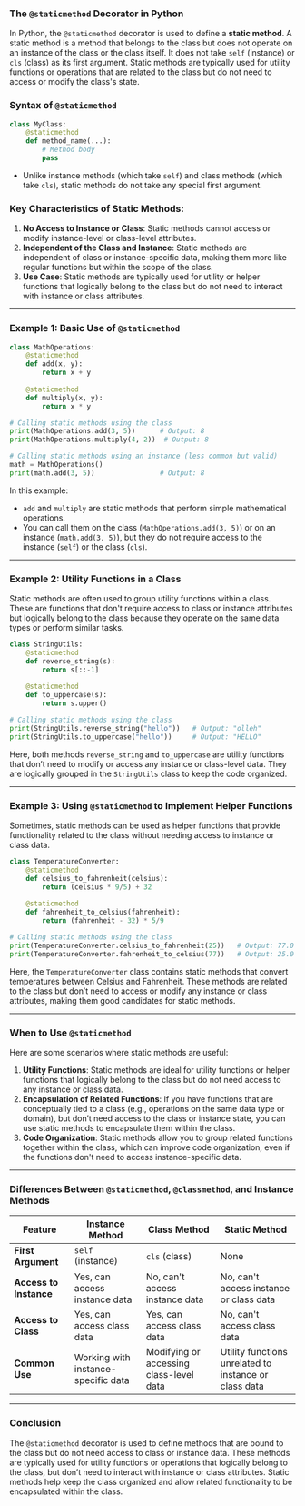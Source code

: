 ### **The `@staticmethod` Decorator in Python**

In Python, the `@staticmethod` decorator is used to define a **static method**. A static method is a method that belongs to the class but does not operate on an instance of the class or the class itself. It does not take `self` (instance) or `cls` (class) as its first argument. Static methods are typically used for utility functions or operations that are related to the class but do not need to access or modify the class's state.

### **Syntax of `@staticmethod`**

```python
class MyClass:
    @staticmethod
    def method_name(...):
        # Method body
        pass
```

- Unlike instance methods (which take `self`) and class methods (which take `cls`), static methods do not take any special first argument.
  
### **Key Characteristics of Static Methods:**
1. **No Access to Instance or Class**: Static methods cannot access or modify instance-level or class-level attributes.
2. **Independent of the Class and Instance**: Static methods are independent of class or instance-specific data, making them more like regular functions but within the scope of the class.
3. **Use Case**: Static methods are typically used for utility or helper functions that logically belong to the class but do not need to interact with instance or class attributes.

---

### **Example 1: Basic Use of `@staticmethod`**

```python
class MathOperations:
    @staticmethod
    def add(x, y):
        return x + y
    
    @staticmethod
    def multiply(x, y):
        return x * y

# Calling static methods using the class
print(MathOperations.add(3, 5))      # Output: 8
print(MathOperations.multiply(4, 2))  # Output: 8

# Calling static methods using an instance (less common but valid)
math = MathOperations()
print(math.add(3, 5))                # Output: 8
```

In this example:
- `add` and `multiply` are static methods that perform simple mathematical operations.
- You can call them on the class (`MathOperations.add(3, 5)`) or on an instance (`math.add(3, 5)`), but they do not require access to the instance (`self`) or the class (`cls`).

---

### **Example 2: Utility Functions in a Class**

Static methods are often used to group utility functions within a class. These are functions that don't require access to class or instance attributes but logically belong to the class because they operate on the same data types or perform similar tasks.

```python
class StringUtils:
    @staticmethod
    def reverse_string(s):
        return s[::-1]
    
    @staticmethod
    def to_uppercase(s):
        return s.upper()

# Calling static methods using the class
print(StringUtils.reverse_string("hello"))   # Output: "olleh"
print(StringUtils.to_uppercase("hello"))     # Output: "HELLO"
```

Here, both methods `reverse_string` and `to_uppercase` are utility functions that don’t need to modify or access any instance or class-level data. They are logically grouped in the `StringUtils` class to keep the code organized.

---

### **Example 3: Using `@staticmethod` to Implement Helper Functions**

Sometimes, static methods can be used as helper functions that provide functionality related to the class without needing access to instance or class data.

```python
class TemperatureConverter:
    @staticmethod
    def celsius_to_fahrenheit(celsius):
        return (celsius * 9/5) + 32
    
    @staticmethod
    def fahrenheit_to_celsius(fahrenheit):
        return (fahrenheit - 32) * 5/9

# Calling static methods using the class
print(TemperatureConverter.celsius_to_fahrenheit(25))   # Output: 77.0
print(TemperatureConverter.fahrenheit_to_celsius(77))   # Output: 25.0
```

Here, the `TemperatureConverter` class contains static methods that convert temperatures between Celsius and Fahrenheit. These methods are related to the class but don’t need to access or modify any instance or class attributes, making them good candidates for static methods.

---

### **When to Use `@staticmethod`**

Here are some scenarios where static methods are useful:

1. **Utility Functions**: Static methods are ideal for utility functions or helper functions that logically belong to the class but do not need access to any instance or class data.
2. **Encapsulation of Related Functions**: If you have functions that are conceptually tied to a class (e.g., operations on the same data type or domain), but don’t need access to the class or instance state, you can use static methods to encapsulate them within the class.
3. **Code Organization**: Static methods allow you to group related functions together within the class, which can improve code organization, even if the functions don't need to access instance-specific data.

---

### **Differences Between `@staticmethod`, `@classmethod`, and Instance Methods**

| **Feature**          | **Instance Method**             | **Class Method**               | **Static Method**            |
|----------------------|----------------------------------|---------------------------------|------------------------------|
| **First Argument**    | `self` (instance)               | `cls` (class)                  | None                         |
| **Access to Instance**| Yes, can access instance data   | No, can't access instance data | No, can't access instance or class data |
| **Access to Class**   | Yes, can access class data      | Yes, can access class data     | No, can't access class data  |
| **Common Use**        | Working with instance-specific data | Modifying or accessing class-level data | Utility functions unrelated to instance or class data |

---

### **Conclusion**

The `@staticmethod` decorator is used to define methods that are bound to the class but do not need access to class or instance data. These methods are typically used for utility functions or operations that logically belong to the class, but don’t need to interact with instance or class attributes. Static methods help keep the class organized and allow related functionality to be encapsulated within the class.
